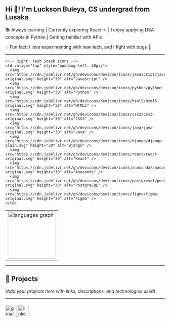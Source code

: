 <h2 align="left">Hi 👋! I'm Luckson Buleya, CS undergrad from Lusaka</h2>

<p align="left">
📚 Always learning | Currently exploring React ⚛️ | I enjoy applying DSA concepts in Python | Getting familiar with APIs
</p>

<p align="left">
💡 Fun fact: I love experimenting with new tech, and I fight with bugs 🐛
</p>

---

<!-- Top Languages + Tech Stack -->
<table>
  <tr>
    <!-- Left: Top Languages -->
    <td>
      <img src="https://github-readme-stats.vercel.app/api/top-langs?username=LucksonBuleya&locale=en&hide_title=false&layout=compact&card_width=320&langs_count=5&theme=dracula&hide_border=false" height="150" alt="languages graph" />
    </td>

    <!-- Right: Tech Stack Icons -->
    <td valign="top" style="padding-left: 50px;">
      <img src="https://cdn.jsdelivr.net/gh/devicons/devicon/icons/javascript/javascript-original.svg" height="30" alt="JavaScript" />
      <img src="https://cdn.jsdelivr.net/gh/devicons/devicon/icons/python/python-original.svg" height="30" alt="Python" />
      <img src="https://cdn.jsdelivr.net/gh/devicons/devicon/icons/html5/html5-original.svg" height="30" alt="HTML5" />
      <img src="https://cdn.jsdelivr.net/gh/devicons/devicon/icons/css3/css3-original.svg" height="30" alt="CSS3" />
      <img src="https://cdn.jsdelivr.net/gh/devicons/devicon/icons/java/java-original.svg" height="30" alt="Java" />
      <img src="https://cdn.jsdelivr.net/gh/devicons/devicon/icons/django/django-plain.svg" height="30" alt="Django" />
      <img src="https://cdn.jsdelivr.net/gh/devicons/devicon/icons/react/react-original.svg" height="30" alt="React" />
      <img src="https://cdn.jsdelivr.net/gh/devicons/devicon/icons/anaconda/anaconda-original.svg" height="30" alt="Anaconda" />
      <img src="https://cdn.jsdelivr.net/gh/devicons/devicon/icons/postgresql/postgresql-original.svg" height="30" alt="PostgreSQL" />
      <img src="https://cdn.jsdelivr.net/gh/devicons/devicon/icons/figma/figma-original.svg" height="30" alt="Figma" />
    </td>
  </tr>
</table>

---

<!-- Projects Placeholder -->
## 🚀 Projects
*(Add your projects here with links, descriptions, and technologies used)*

---

<!-- Contact -->
<div align="left" style="margin-top: 20px;">
  <a href="mailto:lbuleya2005@gmail.com" target="_blank">
    <img src="https://img.shields.io/static/v1?message=Gmail&logo=gmail&label=&color=D14836&logoColor=white&style=for-the-badge" height="35" alt="gmail logo" />
  </a>
  <a href="https://www.linkedin.com/in/Luckson-Buleya" target="_blank">
    <img src="https://img.shields.io/static/v1?message=LinkedIn&logo=linkedin&label=&color=0077B5&logoColor=white&style=for-the-badge" height="35" alt="linkedin logo" />
  </a>
</div>

